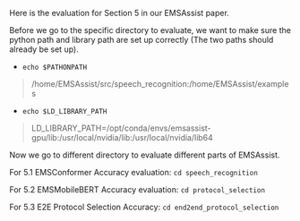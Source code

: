 Here is the evaluation for Section 5 in our EMSAssist paper.

Before we go to the specific directory to evaluate, we want to make sure the python path and library path are set up correctly (The two paths should already be set up).

* `echo $PATHONPATH`

> /home/EMSAssist/src/speech_recognition:/home/EMSAssist/examples

* `echo $LD_LIBRARY_PATH`

> LD_LIBRARY_PATH=/opt/conda/envs/emsassist-gpu/lib:/usr/local/nvidia/lib:/usr/local/nvidia/lib64


Now we go to different directory to evaluate different parts of EMSAssist.

For 5.1 EMSConformer Accuracy evaluation: `cd speech_recognition`

For 5.2 EMSMobileBERT Accuracy evaluation: `cd protocol_selection`

For 5.3 E2E Protocol Selection Accuracy: `cd end2end_protocol_selection`

<!-- # Directory preparation

Before we proceed, please make sure you successfully set up the environment or get the Docker image running with `nvidia-smi`

* `git clone --recursive git@github.com:LENSS/EMSAssist.git`

* `cd EMSAssist`

* Download the [data](https://drive.google.com/drive/folders/1RGblUKwCLg0w7RsPFP2x_AntsabnntaQ?usp=share_link) and [model](https://drive.google.com/drive/folders/1VEDDCNO_UBjzFdsu4zhv3UcTy4NnCpdO?usp=share_link) folder from Google Drive]. Copy the `data` and `model` folders to the folder `EMSAssist`. Make sure we have 3 folders under `EMSAssist` directory: `src`, `data`, and `model`. -->


<!-- # EMSAssist
This repository contains the finalized files for EMSAssist. For artifact evaluation (AE) purposes, i.e., you only want to reproduce the results with our fine-tuned TensorFlow/TensorFlowLite (TF/TFLite) models, you can just look at the testing sections. In cases where you want to develop your customized protocol selection or automatic speech recognition (ASR) models, you can refer to the training sections.

We tested this repo with TensorFlow-GPU versions: 2.9, 2.11

# 1. Protocol Selection

## 1.1 Requirements

Install the required modules for training/testing protocol selection models:

`pip install -r requirements.txt`


## 1.2 Testing

### 1.2.1 Protocol Selection on Customized Local Dataset

EMSMobileBERT (ours, 1.2 mins): `python emsBERT.py --test_model_path ../../model/emsBERT/FineTune_MobileEnUncase1_Fitted_Desc/0004/ --eval_dir ../../data/ae_text_data/ --cuda_device 1 --max_seq_len 128 --test_file no_fitted_separated_desc_code_46_test.txt --test_batch_size 64 --do_test`

> 545/545 [==============================] - 37s 62ms/step - loss: 0.9696 - top1_accuracy: 0.7226 - top3_accuracy: 0.9270 - top5_accuracy: 0.9629
>
> inference time of model ../../model/emsBERT/FineTune_MobileEnUncase1_Fitted_Desc/0004/ on server is 0:00:00.067642
>
> This run takes 0:01:12.467527

ANN One-hot encoding codes: `python emsANN.py --test_model_path ../../model/emsANN/Fitted_Words_Desc/0001/ --eval_dir ../../data/ae_text_data/ --cuda_device 1 --test_file no_fitted_separated_desc_code_46_test.txt --vocab_file ../../model/emsANN/vocab.txt --test_batch_size 64 --feature_type words --test_only`

> 545/545 [==============================] - 3s 5ms/step - loss: 1.0586 - top1: 0.6872 - top3: 0.9104 - top5: 0.9508
> 
> inference time of model ../../model/emsANN/Fitted_Words_Desc/0001/ on server is 0:00:00.000101
>
> This run takes 0:00:49.493647

ANN One-hot encoding codes: `python emsANN.py --test_model_path ../../model/emsANN/Fitted_Codes_Desc/0003/ --eval_dir ../../data/ae_text_data/ --cuda_device 1 --test_file no_fitted_separated_desc_code_46_test.txt --vocab_file ../../model/emsANN/vocab.txt --test_batch_size 64 --feature_type codes --test_only`

> 545/545 [==============================] - 4s 5ms/step - loss: 1.0673 - top1: 0.6817 - top3: 0.9132 - top5: 0.9516
>
> inference time of model ../../model/emsANN/Fitted_Codes_Desc/0003/ on server is 0:00:00.000103
> 
> This run takes 0:01:18.282308

ANN One-hot encoding tokens: `python emsANN.py --test_model_path ../../model/emsANN/Fitted_Tokens_Desc/0001/ --eval_dir ../../data/ae_text_data/ --cuda_device 1 --test_file no_fitted_separated_desc_code_46_test.txt --vocab_file ../../model/emsANN/vocab.txt --test_batch_size 64 --feature_type tokens --test_only`

> 545/545 [==============================] - 5s 8ms/step - loss: 1.0828 - top1: 0.6809 - top3: 0.9093 - top5: 0.9501
> 
> inference time of model ../../model/emsANN/Fitted_Tokens_Desc/0001/ on server is 0:00:00.000158
> 
> This run takes 0:03:32.688118

### 1.2.4 XGBoost Baselines on Customized Local Dataset

```
conda create -n xgb-gpu
conda activate xgb-gpu
conda install python=3.7
conda install py-xgboost-gpu
pip install tensorflow-gpu==2.9
```
`conda install -c conda-forge py-xgboost-gpu`

`mv /home/liuyi/anaconda3/lib/libstdc++.so.6.0.29 /home/liuyi/anaconda3/lib/libstdc++.so.6.0.29.old`

`ln -s /home/liuyi/anaconda3/envs/tf-gpu/lib/libstdc++.so.6.0.30 /home/liuyi/anaconda3/lib/libstdc++.so.6.0.29`

XGBoost One-hot encoding words, lr 0.1: `python emsXGBoost.py --eval_dir ../../data/ae_text_data/ --test_file no_fitted_separated_desc_code_46_test.txt --cuda_device 1 --feature_type words --test_model_path ../../model/emsXGBoost/Fitted_Words_Desc_Lr0.1/ --vocab_file ../../model/emsXGBoost/vocab.txt --test_only`

> evaluate on test set:
>
> top1 accuracy: 0.6948214029550998
>
> top3 accuracy: 0.9241141873475829
> 
> top5 accuracy: 0.9604360923827284
> 
> This run takes 0:00:20.664986

XGBoost One-hot encoding codes, lr 0.1: `python emsXGBoost.py --eval_dir ../../data/ae_text_data/ --test_file no_fitted_separated_desc_code_46_test.txt --cuda_device 1 --feature_type codes --test_model_path ../../model/emsXGBoost/Fitted_Codes_Desc_Lr0.1/ --vocab_file ../../model/emsXGBoost/vocab.txt --test_only`

> evaluate on test set:
> 
> top1 accuracy: 0.6953952087218477
>
> top3 accuracy: 0.9215033711088797
> 
> top5 accuracy: 0.9566202840338546
>
> This run takes 0:00:03.909039

XGBoost One-hot encoding tokens, lr 0.1: `python emsXGBoost.py --eval_dir ../../data/ae_text_data/ --test_file no_fitted_separated_desc_code_46_test.txt --cuda_device 1 --feature_type tokens --test_model_path ../../model/emsXGBoost/Fitted_Tokens_Desc_Lr0.1/ --vocab_file ../../model/emsXGBoost/vocab.txt --test_only`

> evaluate on test set:
> 
> top1 accuracy: 0.6921245158513843
> 
> top3 accuracy: 0.9232821689857983
>
> top5 accuracy: 0.9598909769043179
>
> This run takes 0:00:14.954746

XGBoost One-hot encoding tokens, lr 0.05: `python emsXGBoost.py --eval_dir ../../data/ae_text_data/ --test_file no_fitted_separated_desc_code_46_test.txt --cuda_device 1 --feature_type tokens --test_model_path ../../model/emsXGBoost/Fitted_Tokens_Desc_Lr0.05/ --vocab_file ../../model/emsXGBoost/vocab.txt --test_only`

> evaluate on test set:
> 
> top1 accuracy: 0.6933581982498924
>
> top3 accuracy: 0.9232821689857983
>
> top5 accuracy: 0.9609238272844642
>
> This run takes 0:00:16.030952

XGBoost One-hot encoding tokens, lr 0.01: `python emsXGBoost.py --eval_dir ../../data/ae_text_data/ --test_file no_fitted_separated_desc_code_46_test.txt --cuda_device 1 --feature_type tokens --test_model_path ../../model/emsXGBoost/Fitted_Tokens_Desc_Lr0.01/ --vocab_file ../../model/emsXGBoost/vocab.txt --test_only`

> evaluate on test set:
> 
> top1 accuracy: 0.6937885525749534
>
> top3 accuracy: 0.9238272844642089
> 
> top5 accuracy: 0.9606369244010903
> 
> This run takes 0:00:23.975072

### 1.2.5 BERT Baselines on Customized Local Dataset

BERT_BASE: `python emsBERT.py --test_model_path ../../model/emsBERT/FineTune_BertBase4_Fitted_Desc/0002/ --eval_dir ../../data/ae_text_data/ --cuda_device 1 --max_seq_len 128 --test_file no_fitted_separated_desc_code_46_test.txt --test_batch_size 64 --do_test`

> 545/545 [==============================] - 60s 109ms/step - loss: 0.9710 - top1_accuracy: 0.7190 - top3_accuracy: 0.9217 - top5_accuracy: 0.9577
>
> inference time of model ../../model/emsBERT/FineTune_BertBase4_Fitted_Desc/0002/ on server is 
0:00:00.110970
>
> This run takes 0:01:12.44526

BERT_PubMed: `python emsBERT.py --test_model_path ../../model/emsBERT/FineTune_PubMed2_Fitted_Desc/0003/ --eval_dir ../../data/ae_text_data/ --cuda_device 1 --max_seq_len 128 --test_file no_fitted_separated_desc_code_46_test.txt --test_batch_size 64 --do_test`

> 545/545 [==============================] - 61s 109ms/step - loss: 0.9883 - top1_accuracy: 0.7206 - top3_accuracy: 0.9247 - top5_accuracy: 0.9604
>
> inference time of model ../../model/emsBERT/FineTune_PubMed2_Fitted_Desc/0003/ on server is 0:00:00.111243
>
> This run takes 0:01:12.889064

BERT_EMS: `python emsBERT.py --test_model_path ../../model/emsBERT/FineTune_Pretrained30_Fitted_Desc/0002/ --eval_dir ../../data/ae_text_data/ --cuda_device 2 --max_seq_len 128 --test_file no_fitted_separated_desc_code_46_test.txt --test_batch_size 64 --do_test`

> 545/545 [==============================] - 60s 107ms/step - loss: 0.9868 - top1_accuracy: 0.7189 - top3_accuracy: 0.9193 - top5_accuracy: 0.9554
>
> inference time of model ../../model/emsBERT/FineTune_Pretrained30_Fitted_Desc/0002/ on server is 0:00:00.109457
>
> This run takes 0:01:26.34841

### 1.2.2 Protocol Selection on Nation-wide dataset

EMSMobileBERT (ours): `python emsBERT.py --test_model_path ../../model/emsBERT/FineTune_MobileEnUncase1_NoFitted_Desc/0006/ --eval_dir ../../data/ae_text_data/ --cuda_device 0 --max_seq_len 128 --test_file no_fitted_separated_desc_code_102_test.txt --test_batch_size 64 --do_test`

> 2117/2117 [==============================] - 126s 58ms/step - loss: 1.3497 - top1_accuracy: 0.5937 - top3_accuracy: 0.8599 - top5_accuracy: 0.9310
>
> inference time of model ../../model/emsBERT/FineTune_MobileEnUncase1_NoFitted_Desc/0006/ on server is 0:00:00.059323
>
> This run takes 0:02:42.719305

ANN One-hot encoding words: `python emsANN.py --test_model_path ../../model/emsANN/NoFitted_Words_Desc/0001/ --eval_dir ../../data/ae_text_data/ --cuda_device 0 --test_file no_fitted_separated_desc_code_102_test.txt --vocab_file ../../model/emsANN/vocab.txt --test_batch_size 64 --feature_type words --test_only`

> 2117/2117 [==============================] - 11s 5ms/step - loss: 1.5312 - top1: 0.5397 - top3: 0.8322 - top5: 0.9136
>
> inference time of model ../../model/emsANN/NoFitted_Words_Desc/0001/ on server is 0:00:00.000080
>
> This run takes 0:03:16.217035

ANN One-hot encoding codes: `python emsANN.py --test_model_path ../../model/emsANN/NoFitted_Codes_Desc/0003/ --eval_dir ../../data/ae_text_data/ --cuda_device 0 --test_file no_fitted_separated_desc_code_102_test.txt --vocab_file ../../model/emsANN/vocab.txt --test_batch_size 64 --feature_type codes --test_only`

> 2117/2117 [==============================] - 12s 5ms/step - loss: 1.5021 - top1: 0.5432 - top3: 0.8388 - top5: 0.9166
> 
> inference time of model ../../model/emsANN/NoFitted_Codes_Desc/0003/ on server is 0:00:00.000087
> 
> This run takes 0:04:54.284115

ANN One-hot encoding tokens: `python emsANN.py --test_model_path ../../model/emsANN/NoFitted_Tokens_Desc/0001/ --eval_dir ../../data/ae_text_data/ --cuda_device 0 --test_file no_fitted_separated_desc_code_102_test.txt --vocab_file ../../model/emsANN/vocab.txt --test_batch_size 64 --feature_type tokens --test_only`

> 2117/2117 [==============================] - 17s 8ms/step - loss: 1.5507 - top1: 0.5350 - top3: 0.8274 - top5: 0.9102
> 
> inference time of model ../../model/emsANN/NoFitted_Tokens_Desc/0001/ on server is 0:00:00.000124
>
> This run takes 0:13:45.737043


### 1.2.8 XGBoost Baselines on Nation-wide dataset

XGBoost One-hot encoding words, lr 0.1: `python emsXGBoost.py --eval_dir ../../data/ae_text_data/ --test_file no_fitted_separated_desc_code_102_test.txt --cuda_device 1 --feature_type words --test_model_path ../../model/emsXGBoost/NoFitted_Words_Desc_Lr0.1/ --vocab_file ../../model/emsXGBoost/vocab.txt --test_only`

> evaluate on test set:
> 
> top1 accuracy: 0.5570788391545407
> 
> top3 accuracy: 0.8461311303551785
> 
> top5 accuracy: 0.923936716056492
>
> This run takes 0:00:23.814349

XGBoost One-hot encoding codes, lr 0.1: `python emsXGBoost.py --eval_dir ../../data/ae_text_data/ --test_file no_fitted_separated_desc_code_102_test.txt --cuda_device 1 --feature_type codes --test_model_path ../../model/emsXGBoost/NoFitted_Codes_Desc_Lr0.1/ --vocab_file ../../model/emsXGBoost/vocab.txt --test_only`

> evaluate on test set:
> 
> top1 accuracy: 0.5596701438875477
> 
> top3 accuracy: 0.8468620111773087
> 
> top5 accuracy: 0.9243944393996442
> 
> This run takes 0:00:21.046161

XGBoost One-hot encoding tokens, lr 0.1: `python emsXGBoost.py --eval_dir ../../data/ae_text_data/ --test_file no_fitted_separated_desc_code_102_test.txt --cuda_device 1 --feature_type tokens --test_model_path ../../model/emsXGBoost/NoFitted_Tokens_Desc_Lr0.1/ --vocab_file ../../model/emsXGBoost/vocab.txt --test_only`

> evaluate on test set:
> 
> top1 accuracy: 0.5552922415893335
> 
> top3 accuracy: 0.8445512465578466
> 
> top5 accuracy: 0.9233534879257012
> 
> This run takes 0:01:01.877068

XGBoost One-hot encoding tokens, lr 0.05: `python emsXGBoost.py --eval_dir ../../data/ae_text_data/ --test_file no_fitted_separated_desc_code_102_test.txt --cuda_device 1 --feature_type tokens --test_model_path ../../model/emsXGBoost/NoFitted_Tokens_Desc_Lr0.05/ --vocab_file ../../model/emsXGBoost/vocab.txt --test_only`

> evaluate on test set:
>
> top1 accuracy: 0.5576620672853314
>
> top3 accuracy: 0.8453116579182447
>
> top5 accuracy: 0.9232870442145984
>
> This run takes 0:01:13.043966

XGBoost One-hot encoding tokens, lr 0.01: `python emsXGBoost.py --eval_dir ../../data/ae_text_data/ --test_file no_fitted_separated_desc_code_102_test.txt --cuda_device 1 --feature_type tokens --test_model_path ../../model/emsXGBoost/NoFitted_Tokens_Desc_Lr0.01/ --vocab_file ../../model/emsXGBoost/vocab.txt --test_only`

> evaluate on test set:
>
> top1 accuracy: 0.5587399319321092
>
> top3 accuracy: 0.8458948860490355
>
> top5 accuracy: 0.9234420795405048
>
> This run takes 0:02:46.572203

### 1.2.9 BERT Baselines on Nation-wide dataset

BERT_BASE: `python emsBERT.py --test_model_path ../../model/emsBERT/FineTune_BertBase4_NoFitted_Desc/0004/ --eval_dir ../../data/ae_text_data/ --cuda_device 2 --max_seq_len 128 --test_file no_fitted_separated_desc_code_102_test.txt --test_batch_size 64 --do_test`

> 2117/2117 [==============================] - 229s 108ms/step - loss: 1.3515 - top1_accuracy: 0.5960 - top3_accuracy: 0.8576 - top5_accuracy: 0.9292
>
> inference time of model ../../model/emsBERT/FineTune_BertBase4_NoFitted_Desc/0004/ on server is 0:00:00.108374
>
> This run takes 0:04:05.172377

BERT_PubMed: `python emsBERT.py --test_model_path ../../model/emsBERT/FineTune_PubMed2_NoFitted_Desc/0004/ --eval_dir ../../data/ae_text_data/ --cuda_device 0 --max_seq_len 128 --test_file no_fitted_separated_desc_code_102_test.txt --test_batch_size 64 --do_test`

> 2117/2117 [==============================] - 229s 107ms/step - loss: 1.3383 - top1_accuracy: 0.5930 - top3_accuracy: 0.8588 - top5_accuracy: 0.9299
>
> inference time of model ../../model/emsBERT/FineTune_PubMed2_NoFitted_Desc/0004/ on server is 0:00:00.108039
>
> This run takes 0:04:02.875558

BERT_EMS: `python emsBERT.py --test_model_path ../../model/emsBERT/FineTune_Pretrained30_NoFitted_Desc/0004/ --eval_dir ../../data/ae_text_data/ --cuda_device 2 --max_seq_len 128 --test_file no_fitted_separated_desc_code_102_test.txt --test_batch_size 64 --do_test`

> 2117/2117 [==============================] - 228s 107ms/step - loss: 1.3611 - top1_accuracy: 0.5913 - top3_accuracy: 0.8550 - top5_accuracy: 0.9274
>
> inference time of model ../../model/emsBERT/FineTune_Pretrained30_NoFitted_Desc/0004/ on server is 0:00:00.107846
>
> This run takes 0:04:54.529066


### 1.2.3 Protocol Selection Testing with TensorFlowLite

As indicated in our paper, the TFLite results are almost the same with TF results. So, the focus of the artifact evaluation is on TF models on the server. We provide all TFLite models in this repo and a sample command (EMSMobileBERT) below for users to check the accuracy of the fine-tuned protocol selection TFLite models.

`python emsBERT.py --test_model_path ../../model/emsBERT/FineTune_MobileEnUncase1_Fitted_Desc/0004/ --test_tflite_model_path ../../model/export_tflite/FineTune_MobileEnUncase1_Fitted_Desc_batch1.tflite --eval_dir ../../data/ae_text_data/ --cuda_device -1 --max_seq_len 128 --test_file no_fitted_separated_desc_code_46_test.txt --test_batch_size 64 --test_tflite`

tflite inference time of model ../../model/export_tflite/FineTune_Pretrained30_Fitted_Desc_batch1.tflite on server is 0:00:00.740871
Here is the top1/3/5 using tf sparse topk:
0.71892124 0.91837615 0.95578825
Here is the top1/3/5 using tf math topk:
0.7189212451585139 0.9183761296801033 0.95578826567207
This run takes 7:10:32.027748

When testing TFLite models on a server with NVIDIA GPU, it's good to set `cuda_device` as `-1` so that the TFLite test process does not occupy your NVIDIA GPU. TFLite inference engine, according to [information provided here](https://github.com/tensorflow/tensorflow/issues/34536#issuecomment-565632906), can only delegate operations to mobile GPUs. 


## 1.3 Training

The BERT_Base model 

# 2. Speech Recognition

## 2.1 

# 3. Deployment


`cd src/protocol_selection/test`
`python emsBERT.py --eval_dir ../data/text_data --model_dir /home/liuyi/emsAssist_mobisys22/model/emsBERT/FineTune_Pretrained30_NoFitted_Desc/ --init_model /slot1/models/official/nlp/bert/saved_models/epoch30/ --cuda_device 2 --max_seq_len 128 --train_file no_fitted_separated_desc_code_102_train.txt --train_batch_size 8 --eval_file no_fitted_separated_desc_code_102_eval.txt --eval_batch_size 64 --test_file no_fitted_separated_desc_code_102_test.txt --test_batch_size 64 --train_epoch 10 --do_test --save_tflite --tflite_name FineTune_Pretrained30_NoFitted_Desc_batch1.tflite` -->
